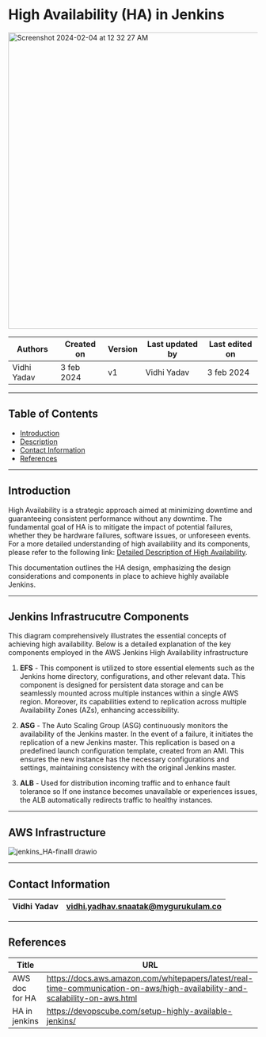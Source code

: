 # High Availability (HA) in Jenkins

<img width="597" alt="Screenshot 2024-02-04 at 12 32 27 AM" src="https://github.com/avengers-p7/Documentation/assets/156056349/fbfe577a-164e-4994-b062-74bd54817d39">

|   Authors        |  Created on   |  Version   | Last updated by | Last edited on |
| -----------------| --------------| -----------|---------------- | -------------- |
| Vidhi Yadav      | 3 feb 2024   |     v1     | Vidhi Yadav     | 3 feb 2024    |

***
## Table of Contents
+ [Introduction](#Introduction)
+ [Description](#jenkins-infrastructure-components)
+ [Contact Information](#contact-information)
+ [References](#references)


***
## Introduction 
High Availability is a strategic approach aimed at minimizing downtime and guaranteeing consistent performance without any downtime. The fundamental goal of HA is to mitigate the impact of potential failures, whether they be hardware failures, software issues, or unforeseen events. For a more detailed understanding of high availability and its components, please refer to the following link: [Detailed Description of High Availability](https://github.com/avengers-p7/Documentation/tree/main/Application_CI/Design/DevOps%20Practices/High%20Availability).

This documentation outlines the HA design, emphasizing the design considerations and components in place to achieve highly available Jenkins.

***
## Jenkins Infrastrucutre Components

This diagram comprehensively illustrates the essential concepts of achieving high availability. Below is a detailed explanation of the key components employed in the AWS Jenkins High Availability infrastructure

1. **EFS** - This component is utilized to store essential elements such as the Jenkins home directory, configurations, and other relevant data. This component is designed for persistent data storage and can be seamlessly mounted across multiple instances within a single AWS region. Moreover, its capabilities extend to replication across multiple Availability Zones (AZs), enhancing accessibility.
   
2. **ASG** - The Auto Scaling Group (ASG) continuously monitors the availability of the Jenkins master. In the event of a failure, it initiates the replication of a new Jenkins master. This replication is based on a predefined launch configuration template, created from an AMI. This ensures the new instance has the necessary configurations and settings, maintaining consistency with the original Jenkins master.
   
3. **ALB** - Used for distribution incoming traffic and to enhance fault tolerance so If one instance becomes unavailable or experiences issues, the ALB automatically redirects traffic to healthy instances.

***
## AWS Infrastructure

![jenkins_HA-finalll drawio](https://github.com/avengers-p7/Documentation/assets/156056349/5e33ab7d-4bc8-4bd1-ab26-8338bce80331)

***
## Contact Information

|Vidhi Yadav                     | vidhi.yadhav.snaatak@mygurukulam.co                                                                                      
|---------------------------------|------------------------------------------------------------|

***
## References

| Title                                      | URL                                           |
|--------------------------------------------|-----------------------------------------------|
| AWS doc for HA           | https://docs.aws.amazon.com/whitepapers/latest/real-time-communication-on-aws/high-availability-and-scalability-on-aws.html    |
| HA in jenkins    | https://devopscube.com/setup-highly-available-jenkins/  |
